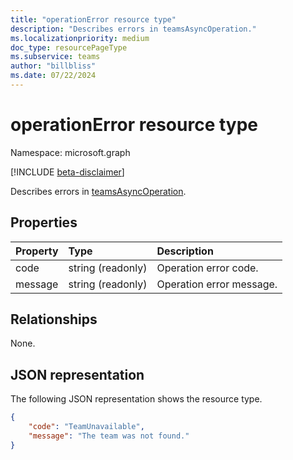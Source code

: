 ```yaml
---
title: "operationError resource type"
description: "Describes errors in teamsAsyncOperation."
ms.localizationpriority: medium
doc_type: resourcePageType
ms.subservice: teams
author: "billbliss"
ms.date: 07/22/2024
---
```


# operationError resource type

Namespace: microsoft.graph

[!INCLUDE [beta-disclaimer](../../includes/beta-disclaimer.md)]

Describes errors in [teamsAsyncOperation](teamsasyncoperation.md).

## Properties
| Property	   | Type	|Description|
|:---------------|:--------|:----------|
|code|string (readonly)|Operation error code.|
|message|string (readonly)|Operation error message.|

## Relationships
None.

## JSON representation

The following JSON representation shows the resource type.

<!-- {
  "blockType": "resource",
  "@odata.type": "microsoft.graph.operationError"
}-->

```json
{
    "code": "TeamUnavailable",
    "message": "The team was not found."
}
```

<!-- uuid: 069fadaa-52db-4ced-85d5-74f7caa2c66f
2015-10-25 14:57:30 UTC -->
<!--
{
  "type": "#page.annotation",
  "description": "operation error resource",
  "keywords": "",
  "section": "documentation",
  "tocPath": "",
  "suppressions": []
}
-->


